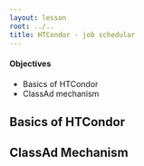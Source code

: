 ```yaml
---
layout: lesson
root: ../..
title: HTCondor - job schedular
---
```

<div class="objectives" markdown="1">

#### Objectives
*   Basics of HTCondor 
*   ClassAd mechanism  
</div>

<h2> Basics of HTCondor </h2> 


<h2> ClassAd Mechanism </h2> 

